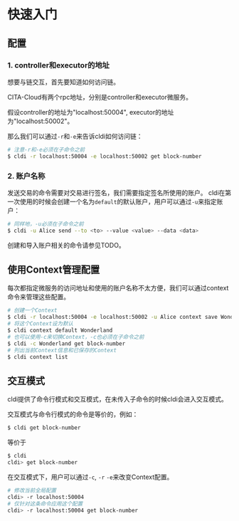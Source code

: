 # 快速入门

## 配置
### 1. controller和executor的地址

想要与链交互，首先要知道如何访问链。

CITA-Cloud有两个rpc地址，分别是controller和executor微服务。

假设controller的地址为"localhost:50004", executor的地址为"localhost:50002"。

那么我们可以通过`-r`和`-e`来告诉cldi如何访问链：
```bash
# 注意-r和-e必须在子命令之前
$ cldi -r localhost:50004 -e localhost:50002 get block-number
```

### 2. 账户名称

发送交易的命令需要对交易进行签名，我们需要指定签名所使用的账户。
cldi在第一次使用的时候会创建一个名为`default`的默认账户，用户可以通过`-u`来指定账户：
```bash
# 同样地，-u必须在子命令之前
$ cldi -u Alice send --to <to> --value <value> --data <data>
```
创建和导入账户相关的命令请参见TODO。

## 使用Context管理配置

每次都指定微服务的访问地址和使用的账户名称不太方便，我们可以通过context命令来管理这些配置。

```bash
# 创建一个Context
$ cldi -r localhost:50004 -e localhost:50002 -u Alice context save Wonderland
# 将这个Context设为默认
$ cldi context default Wonderland
# 也可以使用-c来切换Context，-c也必须在子命令之前
$ cldi -c Wonderland get block-number
# 列出当前Context信息和已保存的Context
$ cldi context list
```

## 交互模式

cldi提供了命令行模式和交互模式，在未传入子命令的时候cldi会进入交互模式。

交互模式与命令行模式的命令是等价的，例如：
```bash
$ cldi get block-number
```
等价于
```bash
$ cldi
cldi> get block-number
```
在交互模式下，用户可以通过`-c`, `-r` `-e`来改变Context配置。

```bash
# 修改当前全局配置
cldi> -r localhost:50004
# 仅针对这条命令应用这个配置
cldi> -r localhost:50004 get block-number
```
